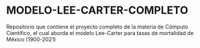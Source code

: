 # MODELO-LEE-CARTER-COMPLETO
Repositorio que contiene el proyecto completo de la materia de Cómputo Científico, el cual aborda el modelo Lee-Carter para tasas de mortalidad de México (1900-2021)
